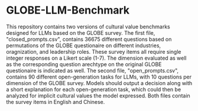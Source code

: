 # GLOBE-LLM-Benchmark

This repository contains two versions of cultural value benchmarks designed for LLMs based on the GLOBE survey. The first file, "closed_prompts.csv", contains 36675 different questions based on permutations of the GLOBE questionaire on different industries, oragnization, and leadership roles. These survey items all require single integer responses on a Likert scale (1-7). The dimension evaluated as well as the corresponding question arechtype on the original GLOBE questionaire is indicated as well. The second file, "open_prompts.csv", contains 90 different open-generation tasks for LLMs, with 10 questions per dimension of the GLOBE survey. Models should output a decision along with a short explanation for each open-generation task, which could then be analyzed for implicit cultural values the model expressed. Both files contain the survey items in English and Chinese.
